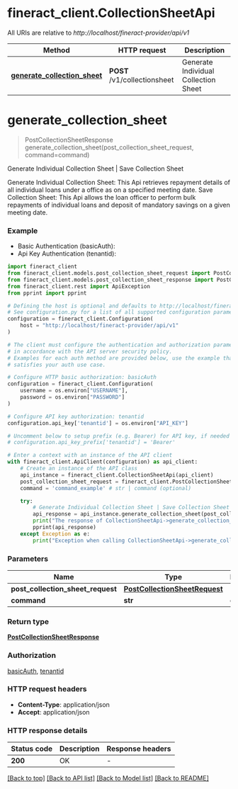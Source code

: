 # fineract_client.CollectionSheetApi

All URIs are relative to *http://localhost/fineract-provider/api/v1*

Method | HTTP request | Description
------------- | ------------- | -------------
[**generate_collection_sheet**](CollectionSheetApi.md#generate_collection_sheet) | **POST** /v1/collectionsheet | Generate Individual Collection Sheet | Save Collection Sheet


# **generate_collection_sheet**
> PostCollectionSheetResponse generate_collection_sheet(post_collection_sheet_request, command=command)

Generate Individual Collection Sheet | Save Collection Sheet

Generate Individual Collection Sheet:  This Api retrieves repayment details of all individual loans under a office as on a specified meeting date.  Save Collection Sheet:  This Api allows the loan officer to perform bulk repayments of individual loans and deposit of mandatory savings on a given meeting date.

### Example

* Basic Authentication (basicAuth):
* Api Key Authentication (tenantid):

```python
import fineract_client
from fineract_client.models.post_collection_sheet_request import PostCollectionSheetRequest
from fineract_client.models.post_collection_sheet_response import PostCollectionSheetResponse
from fineract_client.rest import ApiException
from pprint import pprint

# Defining the host is optional and defaults to http://localhost/fineract-provider/api/v1
# See configuration.py for a list of all supported configuration parameters.
configuration = fineract_client.Configuration(
    host = "http://localhost/fineract-provider/api/v1"
)

# The client must configure the authentication and authorization parameters
# in accordance with the API server security policy.
# Examples for each auth method are provided below, use the example that
# satisfies your auth use case.

# Configure HTTP basic authorization: basicAuth
configuration = fineract_client.Configuration(
    username = os.environ["USERNAME"],
    password = os.environ["PASSWORD"]
)

# Configure API key authorization: tenantid
configuration.api_key['tenantid'] = os.environ["API_KEY"]

# Uncomment below to setup prefix (e.g. Bearer) for API key, if needed
# configuration.api_key_prefix['tenantid'] = 'Bearer'

# Enter a context with an instance of the API client
with fineract_client.ApiClient(configuration) as api_client:
    # Create an instance of the API class
    api_instance = fineract_client.CollectionSheetApi(api_client)
    post_collection_sheet_request = fineract_client.PostCollectionSheetRequest() # PostCollectionSheetRequest | 
    command = 'command_example' # str | command (optional)

    try:
        # Generate Individual Collection Sheet | Save Collection Sheet
        api_response = api_instance.generate_collection_sheet(post_collection_sheet_request, command=command)
        print("The response of CollectionSheetApi->generate_collection_sheet:\n")
        pprint(api_response)
    except Exception as e:
        print("Exception when calling CollectionSheetApi->generate_collection_sheet: %s\n" % e)
```



### Parameters


Name | Type | Description  | Notes
------------- | ------------- | ------------- | -------------
 **post_collection_sheet_request** | [**PostCollectionSheetRequest**](PostCollectionSheetRequest.md)|  | 
 **command** | **str**| command | [optional] 

### Return type

[**PostCollectionSheetResponse**](PostCollectionSheetResponse.md)

### Authorization

[basicAuth](../README.md#basicAuth), [tenantid](../README.md#tenantid)

### HTTP request headers

 - **Content-Type**: application/json
 - **Accept**: application/json

### HTTP response details

| Status code | Description | Response headers |
|-------------|-------------|------------------|
**200** | OK |  -  |

[[Back to top]](#) [[Back to API list]](../README.md#documentation-for-api-endpoints) [[Back to Model list]](../README.md#documentation-for-models) [[Back to README]](../README.md)

